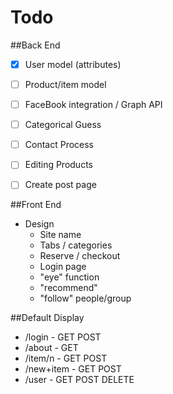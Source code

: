# Todo

##Back End
- [x] User model (attributes)
- [ ] Product/item model
- [ ] FaceBook integration / Graph API
- [ ] Categorical Guess
- [ ] Contact Process
- [ ] Editing Products
- [ ] Create post page


##Front End
* Design
  * Site name
  * Tabs / categories
  * Reserve / checkout
  * Login page
  * "eye" function
  * "recommend"
  * "follow" people/group

##Default Display
  * /login - GET POST
  * /about - GET 
  * /item/n - GET POST
  * /new+item - GET POST
  * /user - GET POST DELETE 
